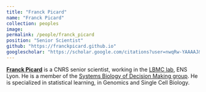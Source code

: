 ```yaml
---
title: "Franck Picard"
name: "Franck Picard"
collection: peoples
image: 
permalink: /people/franck_picard
position: "Senior Scientist"
github: "https://franckpicard.github.io"
googlescholar: "https://scholar.google.com/citations?user=nwqRw-YAAAAJ&hl=fr"
---
```


**[Franck Picard](https://franckpicard.github.io)** is a CNRS senior scientist, working in the [LBMC lab](https://www.ens-lyon.fr/LBMC), ENS Lyon. He is a member of the [Systems Biology of Decision Making group](https://www.ens-lyon.fr/LBMC/equipes/systems-biology-of-decision-making). He is specialized in statistical learning, in Genomics and Single Cell Biology.
